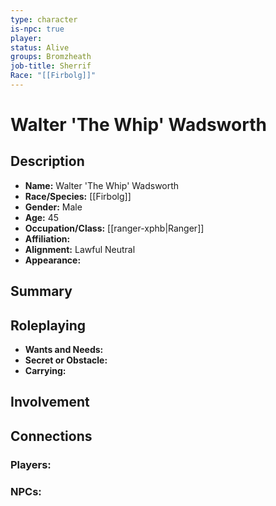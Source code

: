 ```yaml
---
type: character
is-npc: true
player: 
status: Alive
groups: Bromzheath
job-title: Sherrif
Race: "[[Firbolg]]"
---
```

# Walter 'The Whip' Wadsworth

## Description
- **Name:** Walter 'The Whip' Wadsworth
- **Race/Species:** [[Firbolg]]
- **Gender:** Male
- **Age:** 45
- **Occupation/Class:** [[ranger-xphb|Ranger]]
- **Affiliation:** 
- **Alignment:** Lawful Neutral
- **Appearance:**

## Summary


## Roleplaying
 - **Wants and Needs:**
 - **Secret or Obstacle:**
 - **Carrying:**


## Involvement


## Connections


### Players:


### NPCs:


